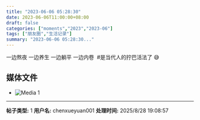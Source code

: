 ```yaml
---
title: "2023-06-06 05:28:30"
date: 2023-06-06T11:00:00+08:00
draft: false
categories: ["moments","2023","2023-06"]
tags: ["朋友圈","生活记录"]
summary: "2023-06-06 05:28:30..."
---
```


一边熬夜 一边养生
​一边躺平 一边内卷
​
​#是当代人的拧巴活法了 😅

## 媒体文件

- ![Media 1](/Moments/photos/2023-06-06/202306060528300.jpg)

---

**帖子类型:** 1
**用户名:** chenxueyuan001
**处理时间:** 2025/8/28 19:08:57